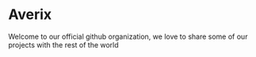 # Averix
Welcome to our official github organization, we love to share some of our projects with the rest of the world
